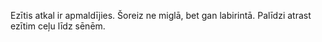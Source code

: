 Ezītis atkal ir apmaldījies. Šoreiz ne miglā, bet gan labirintā.
Palīdzi atrast ezītim ceļu līdz sēnēm.